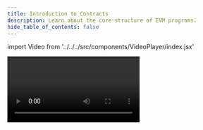 ```yaml
---
title: Introduction to Contracts
description: Learn about the core structure of EVM programs.
hide_table_of_contents: false
---
```


import Video from '../../../src/components/VideoPlayer/index.jsx'

<Video videoId='805035762' title='Introduction to Contracts' />
